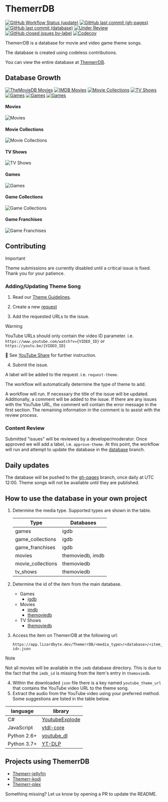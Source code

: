 # ThemerrDB

[![GitHub Workflow Status (update)](https://img.shields.io/github/actions/workflow/status/LizardByte/ThemerrDB/update-pages.yml?branch=master&event=schedule&style=for-the-badge&logo=github&label=build)](https://github.com/LizardByte/ThemerrDB/actions/workflows/update-pages.yml?query=branch%3Amaster+event%3Aschedule)
[![GitHub last commit (gh-pages)](https://img.shields.io/github/last-commit/LizardByte/ThemerrDB/gh-pages?style=for-the-badge&logo=github-pages&label=last%20deployment)](https://github.com/LizardByte/ThemerrDB/commits/gh-pages)
[![GitHub last commit (database)](https://img.shields.io/github/last-commit/LizardByte/ThemerrDB/database?style=for-the-badge&logo=amazon-documentdb&logoColor=white&label=database%20updated)](https://github.com/LizardByte/ThemerrDB/commits/database)
[![Under Review](https://img.shields.io/github/issues/LizardByte/ThemerrDB/request-theme?label=under%20review&style=for-the-badge)](https://github.com/LizardByte/ThemerrDB/issues?q=is%3Aopen+is%3Aissue+label%3Arequest-theme)
[![GitHub closed issues by-label](https://img.shields.io/github/issues-closed/LizardByte/ThemerrDB/approve-theme?style=for-the-badge&label=Approved&color=green)](https://github.com/LizardByte/ThemerrDB/issues?q=is%3Aissue+is%3Aclosed+label%3Aapprove-theme)
[![Codecov](https://img.shields.io/codecov/c/gh/LizardByte/ThemerrDB?token=RAWCMC72RT&style=for-the-badge&logo=codecov&label=codecov)](https://app.codecov.io/gh/LizardByte/ThemerrDB)

ThemerrDB is a database for movie and video game theme songs.

The database is created using codeless contributions.

You can view the entire database at [ThemerrDB](https://app.lizardbyte.dev/ThemerrDB).

## Database Growth
[![TheMovieDB Movies](https://img.shields.io/badge/dynamic/json?url=https%3A%2F%2Fapp.lizardbyte.dev%2FThemerrDB%2Fmovies%2Fpages.json&query=count&style=for-the-badge&label=TheMovieDB%20Movies&logo=the-movie-database&logoColor=ffffff&color=01B4E4&labelColor=01B4E4)](#movies)
[![IMDB Movies](https://img.shields.io/badge/dynamic/json?url=https%3A%2F%2Fapp.lizardbyte.dev%2FThemerrDB%2Fmovies%2Fpages.json&query=imdb_count&style=for-the-badge&label=IMDB%20Movies&logo=imdb&logoColor=000000&color=F5C518&labelColor=F5C518)](#movies)
[![Movie Collections](https://img.shields.io/badge/dynamic/json?url=https%3A%2F%2Fapp.lizardbyte.dev%2FThemerrDB%2Fmovie_collections%2Fpages.json&query=count&style=for-the-badge&label=Movie%20Collections&logo=the-movie-database&logoColor=ffffff&color=01B4E4&labelColor=01B4E4)](#movie-collections)
[![TV Shows](https://img.shields.io/badge/dynamic/json?url=https%3A%2F%2Fapp.lizardbyte.dev%2FThemerrDB%2Ftv_shows%2Fpages.json&query=count&style=for-the-badge&label=TV%20Shows&logo=the-movie-database&logoColor=ffffff&color=01B4E4&labelColor=01B4E4)](#tv-shows)
[![Games](https://img.shields.io/badge/dynamic/json?url=https%3A%2F%2Fapp.lizardbyte.dev%2FThemerrDB%2Fgames%2Fpages.json&query=count&style=for-the-badge&label=Games&logo=igdb&logoColor=ffffff&color=9147FF&labelColor=9147FF)](#games)
[![Games](https://img.shields.io/badge/dynamic/json?url=https%3A%2F%2Fapp.lizardbyte.dev%2FThemerrDB%2Fgame_collections%2Fpages.json&query=count&style=for-the-badge&label=Game%20Collections&logo=igdb&logoColor=ffffff&color=9147FF&labelColor=9147FF)](#game-collections)
[![Games](https://img.shields.io/badge/dynamic/json?url=https%3A%2F%2Fapp.lizardbyte.dev%2FThemerrDB%2Fgame_franchises%2Fpages.json&query=count&style=for-the-badge&label=Game%20Franchises&logo=igdb&logoColor=ffffff&color=9147FF&labelColor=9147FF)](#game-franchises)

#### Movies
![Movies](https://app.lizardbyte.dev/ThemerrDB/movies/movies_plot.svg)

#### Movie Collections
![Movie Collections](https://app.lizardbyte.dev/ThemerrDB/movie_collections/movie_collections_plot.svg)

#### TV Shows
![TV Shows](https://app.lizardbyte.dev/ThemerrDB/tv_shows/tv_shows_plot.svg)

#### Games
![Games](https://app.lizardbyte.dev/ThemerrDB/games/games_plot.svg)

#### Game Collections
![Game Collections](https://app.lizardbyte.dev/ThemerrDB/game_collections/game_collections_plot.svg)

#### Game Franchises
![Game Franchises](https://app.lizardbyte.dev/ThemerrDB/game_franchises/game_franchises_plot.svg)

## Contributing

> [!IMPORTANT]
> Theme submissions are currently disabled until a critical issue is fixed. Thank you for your patience.

### Adding/Updating Theme Song

1. Read our [Theme Guidelines](docs/Theme_Guidelines.md).

2. Create a new [request](https://github.com/LizardByte/ThemerrDB/issues/new?assignees=&labels=request-theme&template=theme.yml&title=%5BTHEME%5D%3A+)

3. Add the requested URLs to the issue.

> [!WARNING]
> YouTube URLs should only contain the video ID parameter. i.e. `https://www.youtube.com/watch?v={VIDEO_ID}` or
>`https://youtu.be/{VIDEO_ID}`

   :link: See [YouTube Share](docs/YouTube_Share.md) for further instruction.

4. Submit the issue.

A label will be added to the request. i.e. `request-theme`.

The workflow will automatically determine the type of theme to add.

A workflow will run. If necessary the title of the issue will be updated. Additionally, a comment will be added to the
issue. If there are any issues with the YouTube URL, the comment will contain the error message in the first section.
The remaining information in the comment is to assist with the review process.

### Content Review

Submitted "issues" will be reviewed by a developer/moderator. Once approved we will add a label, i.e. `approve-theme`.
At this point, the workflow will run and attempt to update the database in the
[database](https://github.com/LizardByte/ThemerrDB/tree/database) branch.

## Daily updates

The database will be pushed to the [gh-pages](https://github.com/LizardByte/ThemerrDB/tree/gh-pages) branch, once daily
at UTC 12:00. Theme songs will not be available until they are published.

## How to use the database in your own project

1. Determine the media type. Supported types are shown in the table.

   | Type              | Databases        |
   |-------------------|------------------|
   | games             | igdb             |
   | game_collections  | igdb             |
   | game_franchises   | igdb             |
   | movies            | themoviedb, imdb |
   | movie_collections | themoviedb       |
   | tv_shows          | themoviedb       |

2. Determine the id of the item from the main database.

    - Games
      - [igdb](https://www.igdb.com/)
    - Movies
      - [imdb](https://www.imdb.com/)
      - [themoviedb](https://www.themoviedb.org/)
    - TV Shows
      - [themoviedb](https://www.themoviedb.org/)

3. Access the item on ThemerrDB at the following url:

   `https://app.lizardbyte.dev/ThemerrDB/<media_type>/<database>/<item_id>.json`

> [!NOTE]
> Not all movies will be available in the `imdb` database directory. This is due to the fact that the
> `imdb_id` is missing from the item's entry in `themoviedb`.

4. Within the downloaded `json` file there is a key named `youtube_theme_url` that contains the YouTube video URL to 
   the theme song.
5. Extract the audio from the YouTube video using your preferred method. Some suggestions are listed in the table below.
  
| language    | library                                                    |
|-------------|------------------------------------------------------------|
| C#          | [YoutubeExplode](https://github.com/Tyrrrz/YoutubeExplode) |
| JavaScript  | [ytdl-core](https://www.npmjs.com/package/ytdl-core)       |
| Python 2.6+ | [youtube_dl](https://github.com/ytdl-org/youtube-dl)       |
| Python 3.7+ | [YT-DLP](https://github.com/yt-dlp/yt-dlp)                 |

## Projects using ThemerrDB

- [Themerr-jellyfin](https://github.com/LizardByte/Themerr-jellyfin)
- [Themerr-kodi](https://github.com/LizardByte/Themerr-kodi)
- [Themerr-plex](https://github.com/LizardByte/Themerr-plex)

Something missing? Let us know by opening a PR to update the README.
